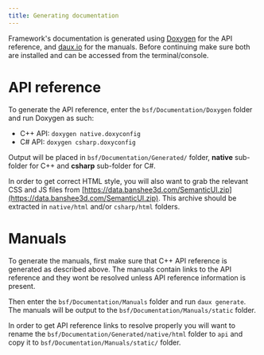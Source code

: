 ```yaml
---
title: Generating documentation
---
```


Framework's documentation is generated using [Doxygen](http://www.doxygen.nl/) for the API reference, and [daux.io](https://daux.io/) for the manuals. Before continuing make sure both are installed and can be accessed from the terminal/console.

# API reference
To generate the API reference, enter the `bsf/Documentation/Doxygen` folder and run Doxygen as such:
 - C++ API: `doxygen native.doxyconfig`
 - C# API: `doxygen csharp.doxyconfig`

Output will be placed in `bsf/Documentation/Generated/` folder, **native** sub-folder for C++ and **csharp** sub-folder for C#.

In order to get correct HTML style, you will also want to grab the relevant CSS and JS files from [https://data.banshee3d.com/SemanticUI.zip](https://data.banshee3d.com/SemanticUI.zip). This archive should be extracted in `native/html` and/or `csharp/html` folders.

# Manuals
To generate the manuals, first make sure that C++ API reference is generated as described above. The manuals contain links to the API reference and they wont be resolved unless API reference information is present.

Then enter the `bsf/Documentation/Manuals` folder and run `daux generate`. The manuals will be output to the `bsf/Documentation/Manuals/static` folder.

In order to get API reference links to resolve properly you will want to rename the `bsf/Documentation/Generated/native/html` folder to `api` and copy it to `bsf/Documentation/Manuals/static/` folder.